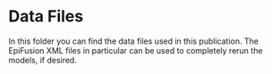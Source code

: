 # Data Files
In this folder you can find the data files used in this publication. The EpiFusion XML files in particular can be used to completely rerun the models, if desired.

